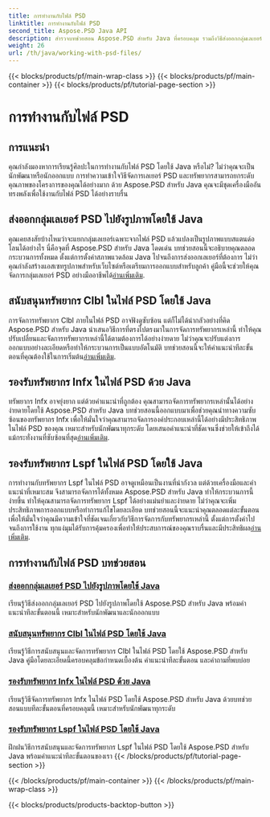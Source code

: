 ```yaml
---
title: การทำงานกับไฟล์ PSD
linktitle: การทำงานกับไฟล์ PSD
second_title: Aspose.PSD Java API
description: สำรวจบทช่วยสอน Aspose.PSD สำหรับ Java ที่ครอบคลุม รวมถึงวิธีส่งออกกลุ่มเลเยอร์ PSD ไปยังรูปภาพและจัดการทรัพยากร Clbl, Infx และ Lspf
weight: 26
url: /th/java/working-with-psd-files/
---
```


{{< blocks/products/pf/main-wrap-class >}}
{{< blocks/products/pf/main-container >}}
{{< blocks/products/pf/tutorial-page-section >}}

# การทำงานกับไฟล์ PSD


## การแนะนำ

คุณกำลังมองหาการเรียนรู้ศิลปะในการทำงานกับไฟล์ PSD โดยใช้ Java หรือไม่? ไม่ว่าคุณจะเป็นนักพัฒนาหรือนักออกแบบ การทำความเข้าใจวิธีจัดการเลเยอร์ PSD และทรัพยากรสามารถยกระดับคุณภาพของโครงการของคุณได้อย่างมาก ด้วย Aspose.PSD สำหรับ Java คุณจะมีชุดเครื่องมืออันทรงพลังเพื่อใช้งานกับไฟล์ PSD ได้อย่างราบรื่น

## ส่งออกกลุ่มเลเยอร์ PSD ไปยังรูปภาพโดยใช้ Java

 คุณเคยสงสัยบ้างไหมว่าจะแยกกลุ่มเลเยอร์เฉพาะจากไฟล์ PSD แล้วแปลงเป็นรูปภาพแบบสแตนด์อโลนได้อย่างไร นี่คือจุดที่ Aspose.PSD สำหรับ Java โดดเด่น บทช่วยสอนนี้จะอธิบายคุณตลอดกระบวนการทั้งหมด ตั้งแต่การตั้งค่าสภาพแวดล้อม Java ไปจนถึงการส่งออกเลเยอร์ที่ต้องการ ไม่ว่าคุณกำลังสร้างแอสเซทรูปภาพสำหรับเว็บไซต์หรือเตรียมการออกแบบสำหรับลูกค้า คู่มือนี้จะช่วยให้คุณจัดการกลุ่มเลเยอร์ PSD อย่างมืออาชีพได้[อ่านเพิ่มเติม](./export-psd-layer-group-to-image/).

## สนับสนุนทรัพยากร Clbl ในไฟล์ PSD โดยใช้ Java

การจัดการทรัพยากร Clbl ภายในไฟล์ PSD อาจฟังดูซับซ้อน แต่ก็ไม่ได้น่ากลัวอย่างที่คิด Aspose.PSD สำหรับ Java นำเสนอวิธีการที่ตรงไปตรงมาในการจัดการทรัพยากรเหล่านี้ ทำให้คุณปรับเปลี่ยนและจัดการทรัพยากรเหล่านี้ได้ตามต้องการได้อย่างง่ายดาย ไม่ว่าคุณจะปรับแต่งการออกแบบอย่างละเอียดหรือทำให้กระบวนการเป็นแบบอัตโนมัติ บทช่วยสอนนี้จะให้คำแนะนำทีละขั้นตอนที่คุณต้องใช้ในการเริ่มต้น[อ่านเพิ่มเติม](./support-clbl-resource-psd-files/).

## รองรับทรัพยากร Infx ในไฟล์ PSD ด้วย Java

 ทรัพยากร Infx อาจยุ่งยาก แต่ด้วยคำแนะนำที่ถูกต้อง คุณสามารถจัดการทรัพยากรเหล่านั้นได้อย่างง่ายดายโดยใช้ Aspose.PSD สำหรับ Java บทช่วยสอนนี้ออกแบบมาเพื่อช่วยคุณนำทางความซับซ้อนของทรัพยากร Infx เพื่อให้มั่นใจว่าคุณสามารถจัดการองค์ประกอบเหล่านี้ได้อย่างมีประสิทธิภาพในไฟล์ PSD ของคุณ เหมาะสำหรับนักพัฒนาทุกระดับ โดยเสนอคำแนะนำที่ชัดเจนซึ่งช่วยให้เข้าถึงได้แม้กระทั่งงานที่ซับซ้อนที่สุด[อ่านเพิ่มเติม](./support-infx-resource-psd-files/).

## รองรับทรัพยากร Lspf ในไฟล์ PSD โดยใช้ Java

การทำงานกับทรัพยากร Lspf ในไฟล์ PSD อาจดูเหมือนเป็นงานที่น่ากังวล แต่ด้วยเครื่องมือและคำแนะนำที่เหมาะสม จึงสามารถจัดการได้ทั้งหมด Aspose.PSD สำหรับ Java ทำให้กระบวนการนี้ง่ายขึ้น ทำให้คุณสามารถจัดการทรัพยากร Lspf ได้อย่างแม่นยำและง่ายดาย ไม่ว่าคุณจะเพิ่มประสิทธิภาพการออกแบบหรือทำการแก้ไขโดยละเอียด บทช่วยสอนนี้จะแนะนำคุณตลอดแต่ละขั้นตอน เพื่อให้มั่นใจว่าคุณมีความเข้าใจที่ชัดเจนเกี่ยวกับวิธีการจัดการกับทรัพยากรเหล่านี้ ตั้งแต่การตั้งค่าไปจนถึงการใช้งาน ทุกแง่มุมได้รับการคุ้มครองเพื่อทำให้ประสบการณ์ของคุณราบรื่นและมีประสิทธิผล[อ่านเพิ่มเติม](./support-lspf-resource-psd-files/).

## การทำงานกับไฟล์ PSD บทช่วยสอน
### [ส่งออกกลุ่มเลเยอร์ PSD ไปยังรูปภาพโดยใช้ Java](./export-psd-layer-group-to-image/)
เรียนรู้วิธีส่งออกกลุ่มเลเยอร์ PSD ไปยังรูปภาพโดยใช้ Aspose.PSD สำหรับ Java พร้อมคำแนะนำทีละขั้นตอนนี้ เหมาะสำหรับนักพัฒนาและนักออกแบบ
### [สนับสนุนทรัพยากร Clbl ในไฟล์ PSD โดยใช้ Java](./support-clbl-resource-psd-files/)
เรียนรู้วิธีการสนับสนุนและจัดการทรัพยากร Clbl ในไฟล์ PSD โดยใช้ Aspose.PSD สำหรับ Java คู่มือโดยละเอียดนี้ครอบคลุมข้อกำหนดเบื้องต้น คำแนะนำทีละขั้นตอน และคำถามที่พบบ่อย
### [รองรับทรัพยากร Infx ในไฟล์ PSD ด้วย Java](./support-infx-resource-psd-files/)
เรียนรู้วิธีจัดการทรัพยากร Infx ในไฟล์ PSD โดยใช้ Aspose.PSD สำหรับ Java ด้วยบทช่วยสอนแบบทีละขั้นตอนที่ครอบคลุมนี้ เหมาะสำหรับนักพัฒนาทุกระดับ
### [รองรับทรัพยากร Lspf ในไฟล์ PSD โดยใช้ Java](./support-lspf-resource-psd-files/)
ฝึกฝนวิธีการสนับสนุนและจัดการทรัพยากร Lspf ในไฟล์ PSD โดยใช้ Aspose.PSD สำหรับ Java พร้อมคำแนะนำทีละขั้นตอนของเรา
{{< /blocks/products/pf/tutorial-page-section >}}

{{< /blocks/products/pf/main-container >}}
{{< /blocks/products/pf/main-wrap-class >}}

{{< blocks/products/products-backtop-button >}}
